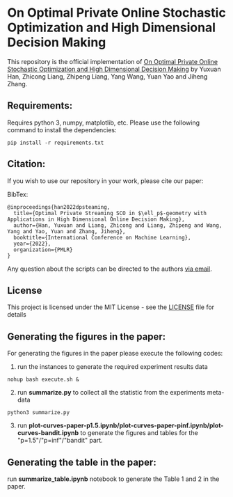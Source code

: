 # On Optimal Private Online Stochastic Optimization and High Dimensional Decision Making

This repository is the official implementation of [On Optimal Private Online Stochastic Optimization and High
Dimensional Decision Making]() by Yuxuan Han, Zhicong Liang, Zhipeng Liang, Yang Wang, Yuan Yao and Jiheng Zhang.

## Requirements:

Requires python 3, numpy, matplotlib, etc.
Please use the following command to install the dependencies:
```setup
pip install -r requirements.txt
```

## Citation:
If you wish to use our repository in your work, please cite our paper:

BibTex:
```
@inproceedings{han2022dpsteaming,
  title={Optimal Private Streaming SCO in $\ell_p$-geometry with Applications in High Dimensional Online Decision Making},
  author={Han, Yuxuan and Liang, Zhicong and Liang, Zhipeng and Wang, Yang and Yao, Yuan and Zhang, Jiheng},
  booktitle={International Conference on Machine Learning},
  year={2022},
  organization={PMLR}
}
```

Any question about the scripts can be directed to the authors <a href = "mailto: zliangao@connect.ust.hk"> via email</a>.

## License

This project is licensed under the MIT License - see the [LICENSE](LICENSE) file for details

## Generating the figures in the paper:

For generating the figures in the paper please execute the following codes:
1. run the instances to generate the required experiment results data
```
nohup bash execute.sh &
```

2. run **summarize.py** to collect all the statistic from the experiments meta-data
```
python3 summarize.py
```
3. run **plot-curves-paper-p1.5.ipynb/plot-curves-paper-pinf.ipynb/plot-curves-bandit.ipynb** to generate the figures and tables for the "p=1.5"/"p=inf"/"bandit" part.

## Generating the table in the paper:
 
run **summarize_table.ipynb** notebook to generate the Table 1 and 2 in the paper.